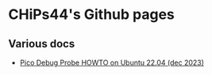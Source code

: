# CHiPs44's Github pages

## Various docs

- [Pico Debug Probe HOWTO on Ubuntu 22.04 (dec 2023)](20231230-PicoDebugProbeHowto.md)

